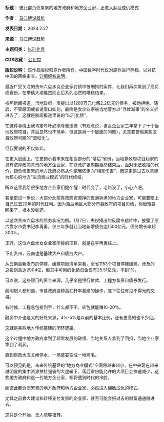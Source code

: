 

**标题：** 彼此都负债累累的地方政府和地方企业家，正进入翻脸成仇模式  

**作者：** [马江博说趋势](https://chinadigitaltimes.net/space/马江博)  

**发表日期：** 2024.2.27  

**来源：** [马江博说趋势](https://web.archive.org/web/https://finance.sina.cn/2024-02-28/detail-inakpzhw6602939.d.html)  

**主题归类：** [以刑化债](https://chinadigitaltimes.net/space/以刑化债)  

**CDS收藏：** [公民馆](https://chinadigitaltimes.net/space/%E5%85%AC%E6%B0%91%E9%A6%86)  

**版权说明：** 该作品版权归原作者所有。中国数字时代仅对原作进行存档，以对抗中国的网络审查。[详细版权说明](https://chinadigitaltimes.net/chinese/copyright)。


最近广受关注的贵州六盘水女企业家讨债中被刑拘的案件，让我们再次看到了高负债省份，在举债大潮戛然而止后系列必然的糟糕结果。


按照新闻报道，当地政府一度提出以1200万元化解2.2亿元的债务，被她拒绝。随后，不管原因或者说借口如何，最终是女企业家被当地警方以“寻衅滋事”的名义抓进去了，这就是新闻报道里说的“以刑化债”。


在这件事情上我肯定呼吁必须尊重法律（有观点说，该女企业家三年拿下了十个当地政府项目，背后显然也不简单，但这是另一个层面的问题），尤其要警惕某些区县政府可能的“流氓化”。


但我要说的不仅如此。


在更大层面上，它更预示着未来在相当部分的“落后”省份，当地靠政府项目起家的具有浓厚政商背景的地方企业家，在财政扩张周期戛然结束后，面对无法收拾的代价，跟负债累累的地方政府必然从你侬我侬走向“相互伤害”，而这更是过去以基建为核心的地方“主流商业模式”的时代终结。


所以这里我给很多地方企业家们提个醒：时代变了，老路没了，小心点吧。


甚至更进一步说，大部分此前靠政商资源挣的盘满钵满的地方企业家，可能要赔上自己过去20年的时代红利。因为落后地区大部分市县政府的项目欠债，你很难要回来了，根本没钱还。


以这次贵州六盘水的债务状况为例。1月7日，央视播出的反腐专题片中，披露了原六盘水市委书记李再勇，仅三年多就让当地新增债务达1500亿元，债务增长率超300%。


正好，这位六盘水女企业家所接的项目，就是在李再勇任上。


不止贵州，云南也是基建大户和债务大户。


从云南最新发布的停建、缓建项目清单来看，全省1153个项目停建缓建，涉及的总投则高达2904亿，但其中可用的化债资金仅有25.51亿元，不到1%。


可以说，这些项目的资金来源，几乎全是银行贷款、工程方垫资和债券发行。


而明眼人都知道，市县政府这种高杠杆率基建的操作，底下往往有见不得光的交易。


有时候，工程总包接到手，什么都不干，转包就能赚10-20%。


融资中介也是大的好处来源，4%-5%是以前的基本比例，还有更高的也不少见。


这就是某些地方传统基建的闭环逻辑。


这个过程中地方政府拿到了超常发展的政绩、当地关系人拿到了回扣，当地企业家拿到了利润。


直到财政水库关闸停水，一场盛宴变成一地鸡毛。


可以预见的是，未来传统基建的“地方商业模式”空间将越来越小，在中央现在越来越明显的集中资源扶持强省的大逻辑下，落后省份能允许的大项目会快速减少，这些地方政府和这一代地方企业家，都将遭到时代的冷脸。


而彼此都负债累累的地方政府和地方企业家，必然进入翻脸成仇的模式。


尤其之前靠大建设和转移支付发家的企业家，甚至可能会把过去的财富通通赔进去。


这只是个开始，无人能够扭转。

